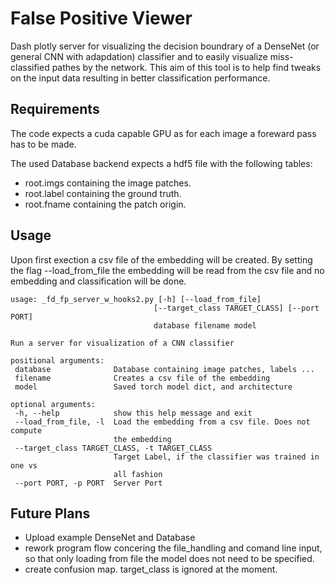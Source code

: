 # False Positive Viewer
Dash plotly server for visualizing the decision boundrary of a DenseNet (or general CNN with adapdation) classifier and to easily visualize miss-classified pathes by the network. This aim of this tool is to help find tweaks on the input data resulting in better classification performance.

## Requirements
The code expects a cuda capable GPU as for each image a foreward pass has to be made.

The used Database backend expects a hdf5 file with the following tables:
  * root.imgs containing the image patches. 
  * root.label containing the ground truth.
  * root.fname containing the patch origin.
 
 
 ## Usage
 
Upon first exection a csv file of the embedding will be created. 
By setting the flag --load_from_file the embedding will be read from the csv file and no embedding and classification will be done.
 
 ~~~~
 usage: _fd_fp_server_w_hooks2.py [-h] [--load_from_file]
                                 [--target_class TARGET_CLASS] [--port PORT]
                                 database filename model

Run a server for visualization of a CNN classifier

positional arguments:
  database              Database containing image patches, labels ...
  filename              Creates a csv file of the embedding
  model                 Saved torch model dict, and architecture

optional arguments:
  -h, --help            show this help message and exit
  --load_from_file, -l  Load the embedding from a csv file. Does not compute
                        the embedding
  --target_class TARGET_CLASS, -t TARGET_CLASS
                        Target Label, if the classifier was trained in one vs
                        all fashion
  --port PORT, -p PORT  Server Port
  ~~~~

 
 
 ## Future Plans
 * Upload example DenseNet and Database
 * rework program flow concering the file_handling and comand line input, so that only loading from file the model does not need to be specified.
 * create confusion map. target_class is ignored at the moment.
 
 
 
